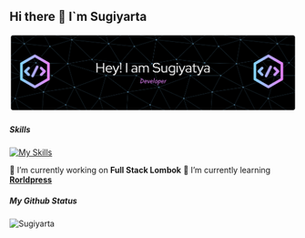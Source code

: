 ## Hi there 👋 I`m Sugiyarta
![Sugiyarta](img/github-header-banner%20(1).png)

<!--
**Sugiyarta-developer/sugiyarta-developer** is a ✨ _special_ ✨ repository because its `README.md` (this file) appears on your GitHub profile.

Here are some ideas to get you started:

- 🔭 I’m currently working on ...
- 🌱 I’m currently learning ...
- 👯 I’m looking to collaborate on ...
- 🤔 I’m looking for help with ...
- 💬 Ask me about ...
- 📫 How to reach me: ...
- 😄 Pronouns: ...
- ⚡ Fun fact: ...
-->

##### Skills

[![My Skills](https://skillicons.dev/icons?i=html,css,wordpress,theme=light)](https://skillicons.dev)


🔭 I’m currently working on **Full Stack Lombok** 
🌱 I’m currently learning [**Rorldpress**](https://www.youtube.com/watch?v=Z_Q9kzPUhVg&t=728s)

##### My Github Status
![Sugiyarta](https://github-readme-stats.vercel.app/api?username=sugiyarta&show_icons=true&theme=radical)